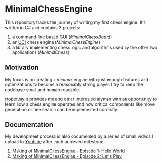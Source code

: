 # MinimalChessEngine

This repository tracks the journey of writing my first chess engine. It's written in C# and contains 3 projects:
1. a command-line based GUI (*MinimalChessBoard*) 
1. an [UCI](https://en.wikipedia.org/wiki/Universal_Chess_Interface) chess engine (*MinimalChessEngine*)
1. a library implementing chess logic and algorithms used by the other two applications (*MinimalChess*)

## Motivation

My focus is on creating a *minimal* engine with just enough features and optimizations to become a reasonably strong player. I try to keep the codebase small and human readable.

Hopefully it provides me and other interested layman with an opportunity to learn how a chess engine operates and how critical components like move generation or tree search can be implemented correctly.

## Documentation

My development process is also documented by a series of small videos I upload to [Youtube](https://www.youtube.com/playlist?list=PL6vJSkTaZuBtTokp8-gnTsP39GCaRS3du) after each achieved milestone:

1. [Making of MinimalChessEngine - Episode 1: Hello World](https://www.youtube.com/watch?v=hnedjeTApfY&list=PL6vJSkTaZuBtTokp8-gnTsP39GCaRS3du)
1. [Making of MinimalChessEngine - Episode 2: Let's Play](https://www.youtube.com/watch?v=pKB51c9WUrk&list=PL6vJSkTaZuBtTokp8-gnTsP39GCaRS3du)
